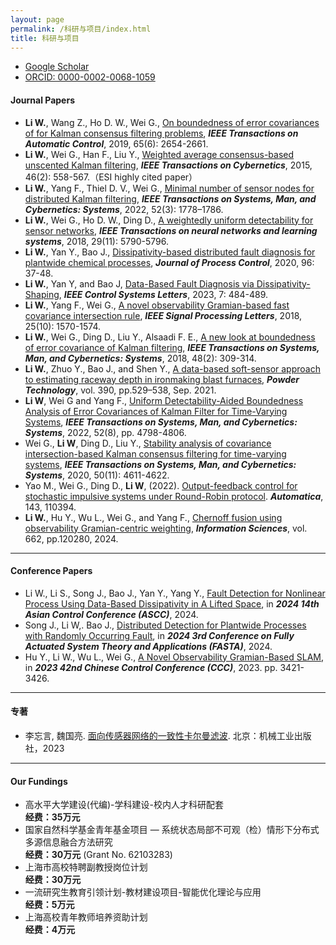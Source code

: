 ```yaml
---
layout: page
permalink: /科研与项目/index.html
title: 科研与项目
---
```


- [Google Scholar](https://scholar.google.com/citations?user=UemwIpIAAAAJ)
- [ORCID: 0000-0002-0068-1059](https://orcid.org/0000-0002-0068-1059)

#### Journal Papers

- **Li W.**, Wang Z., Ho D. W., Wei G., [On boundedness of error covariances of for Kalman consensus filtering problems](https://ieeexplore.ieee.org/abstract/document/8845692/), ***IEEE Transactions on Automatic Control***, 2019, 65(6): 2654-2661.
- **Li W.**, Wei G., Han F., Liu Y., [Weighted average consensus-based unscented Kalman filtering](https://ieeexplore.ieee.org/abstract/document/7152915/), ***IEEE Transactions on Cybernetics***, 2015, 46(2): 558-567.（ESI highly cited paper）
- **Li W.**, Yang F., Thiel D. V., Wei G., [Minimal number of sensor nodes for distributed Kalman filtering](https://ieeexplore.ieee.org/abstract/document/9279231/), ***IEEE Transactions on Systems, Man, and Cybernetics: Systems***, 2022, 52(3): 1778–1786.
- **Li W.**, Wei G., Ho D. W., Ding D., [A weightedly uniform detectability for sensor networks](https://ieeexplore.ieee.org/abstract/document/8336505), ***IEEE Transactions on neural networks and learning systems***, 2018, 29(11): 5790-5796.
- **Li W.**, Yan Y., Bao J., [Dissipativity-based distributed fault diagnosis for plantwide chemical processes](https://www.sciencedirect.com/science/article/abs/pii/S0959152420303085), ***Journal of Process Control***, 2020, 96: 37-48.
- **Li W.**, Yan Y, and Bao J, [Data-Based Fault Diagnosis via Dissipativity-Shaping](https://ieeexplore.ieee.org/abstract/document/9840911), ***IEEE Control Systems Letters***, 2023, 7: 484-489.
- **Li W.**, Yang F., Wei G., [A novel observability Gramian-based fast covariance intersection rule](https://ieeexplore.ieee.org/abstract/document/8449981), ***IEEE Signal Processing Letters***, 2018, 25(10): 1570-1574.
- **Li W.**, Wei G., Ding D., Liu Y., Alsaadi F. E., [A new look at boundedness of error covariance of Kalman filtering](https://ieeexplore.ieee.org/abstract/document/7552571), ***IEEE Transactions on Systems, Man, and Cybernetics: Systems***, 2018, 48(2): 309-314.
- **Li W.**, Zhuo Y., Bao J., and Shen Y., [A data-based soft-sensor approach to estimating raceway depth in ironmaking blast furnaces](https://www.sciencedirect.com/science/article/abs/pii/S0032591021004812), ***Powder Technology***, vol. 390, pp.529–538, Sep. 2021.
- **Li W**, Wei G and Yang F., [Uniform Detectability-Aided Boundedness Analysis of Error Covariances of Kalman Filter for Time-Varying Systems](https://ieeexplore.ieee.org/abstract/document/9526912), ***IEEE Transactions on Systems, Man, and Cybernetics: Systems***, 2022, 52(8), pp. 4798-4806. 
- Wei G., **Li W**, Ding D., Liu Y., [Stability analysis of covariance intersection-based Kalman consensus filtering for time-varying systems](https://ieeexplore.ieee.org/abstract/document/8423433), ***IEEE Transactions on Systems, Man, and Cybernetics: Systems***, 2020, 50(11): 4611-4622. 
- Yao M., Wei G., Ding D., **Li W**, (2022). [Output-feedback control for stochastic impulsive systems under Round-Robin protocol](https://www.sciencedirect.com/science/article/abs/pii/S0005109822002461). ***Automatica***, 143, 110394.
- **Li W.**, Hu Y., Wu L., Wei G., and Yang F., [Chernoff fusion using observability Gramian-centric weighting](https://www.sciencedirect.com/science/article/pii/S0020025524001932), ***Information Sciences***, vol. 662, pp.120280, 2024.

---

#### Conference Papers

- Li W., Li S., Song J., Bao J., Yan Y., Yang Y., [Fault Detection for Nonlinear Process Using Data-Based Dissipativity in A Lifted Space](), in ***2024 14th Asian Control Conference (ASCC)***, 2024.
- Song J., Li W,. Bao J., [Distributed Detection for Plantwide Processes with Randomly Occurring Fault](), in ***2024 3rd Conference on Fully Actuated System Theory and Applications (FASTA)***, 2024.
- Hu Y., Li W., Wu L., Wei G., [A Novel Observability Gramian-Based SLAM](https://ieeexplore.ieee.org/abstract/document/10239782/), in ***2023 42nd Chinese Control Conference (CCC)***, 2023. pp. 3421-3426.

---

#### 专著

- 李忘言, 魏国亮. [面向传感器网络的一致性卡尔曼滤波](https://item.jd.com/10085841806590.html). 北京：机械工业出版社，2023

---

#### Our Fundings

- 高水平大学建设(代编)-学科建设-校内人才科研配套<br>**经费：35万元**
- 国家自然科学基金青年基金项目 — 系统状态局部不可观（检）情形下分布式多源信息融合方法研究<br>**经费：30万元** (Grant No. 62103283)
- 上海市高校特聘副教授岗位计划<br>**经费：30万元**
- 一流研究生教育引领计划-教材建设项目-智能优化理论与应用<br>**经费：5万元**
- 上海高校青年教师培养资助计划<br>**经费：4万元**
